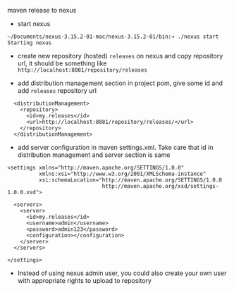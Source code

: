 maven release to nexus

- start nexus

```
~/Documents/nexus-3.15.2-01-mac/nexus-3.15.2-01/bin:➔ ./nexus start
Starting nexus
```

- create new repository (hosted) `releases` on nexus and copy repository url, it should be something like `http://localhost:8081/repository/releases` 

- add distribution management section in project pom, give some id and add `releases` repository url

```
  <distributionManagement>
    <repository>
      <id>my.releases</id>
      <url>http://localhost:8081/repository/releases/</url>
    </repository>
  </distributionManagement>
```

- add server configuration in maven settings.xml. Take care that id in distribution management and server section is same

```
<settings xmlns="http://maven.apache.org/SETTINGS/1.0.0"
          xmlns:xsi="http://www.w3.org/2001/XMLSchema-instance"
          xsi:schemaLocation="http://maven.apache.org/SETTINGS/1.0.0
                              http://maven.apache.org/xsd/settings-1.0.0.xsd">

  <servers>
    <server>
      <id>my.releases</id>
      <username>admin</username>
      <password>admin123</password>
      <configuration></configuration>
    </server>
  </servers>

</settings>
```  

- Instead of using nexus admin user, you could also create your own user with appropriate rights to upload to repository